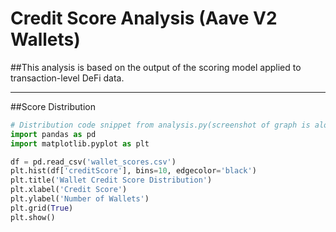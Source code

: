 # Credit Score Analysis (Aave V2 Wallets)

##This analysis is based on the output of the scoring model applied to transaction-level DeFi data.

---

##Score Distribution

```python
# Distribution code snippet from analysis.py(screenshot of graph is alos uploaded in github repo)
import pandas as pd
import matplotlib.pyplot as plt

df = pd.read_csv('wallet_scores.csv')
plt.hist(df['creditScore'], bins=10, edgecolor='black')
plt.title('Wallet Credit Score Distribution')
plt.xlabel('Credit Score')
plt.ylabel('Number of Wallets')
plt.grid(True)
plt.show()
